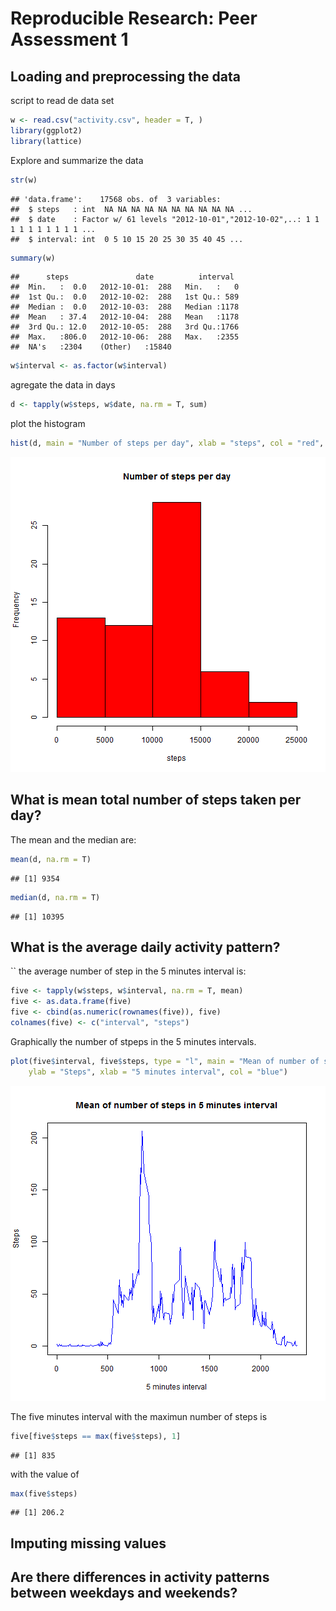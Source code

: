 # Reproducible Research: Peer Assessment 1


## Loading and preprocessing the data
script to read de data set


```r
w <- read.csv("activity.csv", header = T, )
library(ggplot2)
library(lattice)
```


Explore and summarize the data


```r
str(w)
```

```
## 'data.frame':	17568 obs. of  3 variables:
##  $ steps   : int  NA NA NA NA NA NA NA NA NA NA ...
##  $ date    : Factor w/ 61 levels "2012-10-01","2012-10-02",..: 1 1 1 1 1 1 1 1 1 1 ...
##  $ interval: int  0 5 10 15 20 25 30 35 40 45 ...
```

```r
summary(w)
```

```
##      steps               date          interval   
##  Min.   :  0.0   2012-10-01:  288   Min.   :   0  
##  1st Qu.:  0.0   2012-10-02:  288   1st Qu.: 589  
##  Median :  0.0   2012-10-03:  288   Median :1178  
##  Mean   : 37.4   2012-10-04:  288   Mean   :1178  
##  3rd Qu.: 12.0   2012-10-05:  288   3rd Qu.:1766  
##  Max.   :806.0   2012-10-06:  288   Max.   :2355  
##  NA's   :2304    (Other)   :15840
```

```r
w$interval <- as.factor(w$interval)
```


agregate the data in days 


```r
d <- tapply(w$steps, w$date, na.rm = T, sum)
```


plot the histogram 


```r
hist(d, main = "Number of steps per day", xlab = "steps", col = "red", breaks = 5)
```

![plot of chunk unnamed-chunk-4](figure/unnamed-chunk-4.png) 



## What is mean total number of steps taken per day?

The mean and the median are: 

```r
mean(d, na.rm = T)
```

```
## [1] 9354
```

```r
median(d, na.rm = T)
```

```
## [1] 10395
```



## What is the average daily activity pattern?

``
the average number of step in the 5 minutes interval is: 

```r
five <- tapply(w$steps, w$interval, na.rm = T, mean)
five <- as.data.frame(five)
five <- cbind(as.numeric(rownames(five)), five)
colnames(five) <- c("interval", "steps")
```

Graphically the number of stpeps in the 5 minutes intervals.


```r
plot(five$interval, five$steps, type = "l", main = "Mean of number of steps in 5 minutes interval", 
    ylab = "Steps", xlab = "5 minutes interval", col = "blue")
```

![plot of chunk unnamed-chunk-7](figure/unnamed-chunk-7.png) 

The five minutes interval with the maximun number of steps is

```r
five[five$steps == max(five$steps), 1]
```

```
## [1] 835
```


with the value of 


```r
max(five$steps)
```

```
## [1] 206.2
```



## Imputing missing values



## Are there differences in activity patterns between weekdays and weekends?
